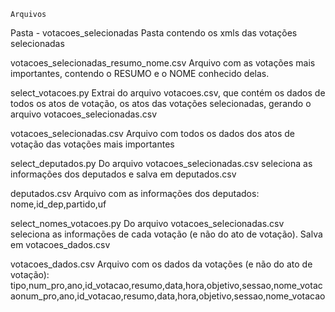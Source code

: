     Arquivos

Pasta - votacoes_selecionadas
Pasta contendo os xmls das votações selecionadas

votacoes_selecionadas_resumo_nome.csv
Arquivo com as votações mais importantes, contendo o RESUMO e o NOME conhecido delas.

select_votacoes.py
Extrai do arquivo votacoes.csv, que contém os dados de todos os atos de votação, os atos das votações selecionadas, gerando o arquivo votacoes_selecionadas.csv

votacoes_selecionadas.csv
Arquivo com todos os dados dos atos de votação das votações mais importantes

select_deputados.py
Do arquivo votacoes_selecionadas.csv seleciona as informações dos deputados e salva em deputados.csv

deputados.csv
Arquivo com as informações dos deputados: nome,id_dep,partido,uf

select_nomes_votacoes.py
Do arquivo votacoes_selecionadas.csv seleciona as informações de cada votação (e não do ato de votação). Salva em votacoes_dados.csv

votacoes_dados.csv
Arquivo com os dados da votações (e não do ato de votação):
tipo,num_pro,ano,id_votacao,resumo,data,hora,objetivo,sessao,nome_votacaonum_pro,ano,id_votacao,resumo,data,hora,objetivo,sessao,nome_votacao
